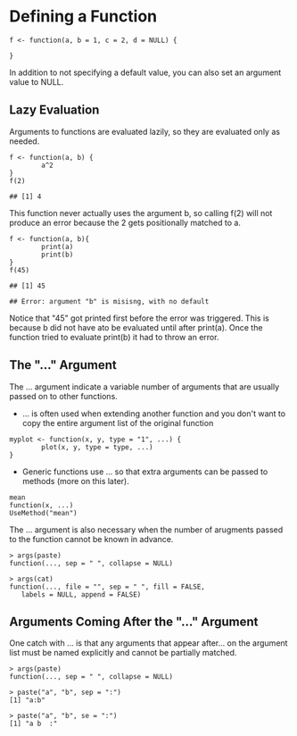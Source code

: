 # Defining a Function
```
f <- function(a, b = 1, c = 2, d = NULL) {
        
}
```

In addition to not specifying a default value, you can also set an argument value to NULL.

## Lazy Evaluation
Arguments to functions are evaluated lazily, so they are evaluated only as needed.
```
f <- function(a, b) {
        a^2
}
f(2)

## [1] 4
```
This function never actually uses the argument b, so calling f(2) will not produce an error because the 2 gets positionally matched to a.

```
f <- function(a, b){
        print(a)
        print(b)
}
f(45)

## [1] 45

## Error: argument "b" is misisng, with no default
```
Notice that "45" got printed first before the error was triggered. This is because b did not have ato be evaluated until after print(a). Once the function tried to evaluate print(b) it had to throw an error.

## The "..." Argument
The ... argument indicate a variable number of arguments that are usually passed on to other functions.

* ... is often used when extending another function and you don't want to copy the entire argument list of the original function

```
myplot <- function(x, y, type = "1", ...) {
        plot(x, y, type = type, ...)
}
```

* Generic functions use ... so that extra arguments can be passed to methods (more on this later).
```
mean
function(x, ...)
UseMethod("mean")
```

The ... argument is also necessary when the number of arugments passed to the function cannot be known in advance.
```
> args(paste)
function(..., sep = " ", collapse = NULL)

> args(cat)
function(..., file = "", sep = " ", fill = FALSE,
   labels = NULL, append = FALSE)
```

## Arguments Coming After the "..." Argument
One catch with ... is that any arguments that appear after... on the argument list must be named explicitly and cannot be partially matched.

```
> args(paste)
function(..., sep = " ", collapse = NULL)

> paste("a", "b", sep = ":")
[1] "a:b"

> paste("a", "b", se = ":")
[1] "a b  :"
```






